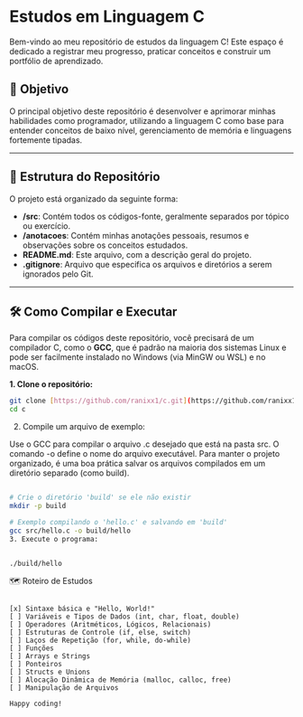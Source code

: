 # Estudos em Linguagem C

Bem-vindo ao meu repositório de estudos da linguagem C! Este espaço é dedicado a registrar meu progresso, praticar conceitos e construir um portfólio de aprendizado.

## 🎯 Objetivo

O principal objetivo deste repositório é desenvolver e aprimorar minhas habilidades como programador, utilizando a linguagem C como base para entender conceitos de baixo nível, gerenciamento de memória e linguagens fortemente tipadas.

---

## 📂 Estrutura do Repositório

O projeto está organizado da seguinte forma:

* **/src**: Contém todos os códigos-fonte, geralmente separados por tópico ou exercício.
* **/anotacoes**: Contém minhas anotações pessoais, resumos e observações sobre os conceitos estudados.
* **README.md**: Este arquivo, com a descrição geral do projeto.
* **.gitignore**: Arquivo que especifica os arquivos e diretórios a serem ignorados pelo Git.

---

## 🛠️ Como Compilar e Executar

Para compilar os códigos deste repositório, você precisará de um compilador C, como o **GCC**, que é padrão na maioria dos sistemas Linux e pode ser facilmente instalado no Windows (via MinGW ou WSL) e no macOS.

**1. Clone o repositório:**
```bash
git clone [https://github.com/ranixx1/c.git](https://github.com/ranixx1/c.git)
cd c
```

2. Compile um arquivo de exemplo:

Use o GCC para compilar o arquivo .c desejado que está na pasta src. O comando -o define o nome do arquivo executável. Para manter o projeto organizado, é uma boa prática salvar os arquivos compilados em um diretório separado (como build).

```Bash

# Crie o diretório 'build' se ele não existir
mkdir -p build

# Exemplo compilando o 'hello.c' e salvando em 'build'
gcc src/hello.c -o build/hello
3. Execute o programa:
```

```Bash

./build/hello
```

🗺️ Roteiro de Estudos
```Esta é uma lista dos tópicos que pretendo estudar e praticar. Vou marcá-los conforme avanço.

[x] Sintaxe básica e "Hello, World!"
[ ] Variáveis e Tipos de Dados (int, char, float, double)
[ ] Operadores (Aritméticos, Lógicos, Relacionais)
[ ] Estruturas de Controle (if, else, switch)
[ ] Laços de Repetição (for, while, do-while)
[ ] Funções
[ ] Arrays e Strings
[ ] Ponteiros
[ ] Structs e Unions
[ ] Alocação Dinâmica de Memória (malloc, calloc, free)
[ ] Manipulação de Arquivos

Happy coding!
